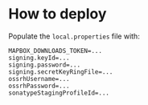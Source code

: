 # How to deploy 

Populate the `local.properties` file with:

```properties
MAPBOX_DOWNLOADS_TOKEN=...
signing.keyId=...
signing.password=...
signing.secretKeyRingFile=...
ossrhUsername=...
ossrhPassword=...
sonatypeStagingProfileId=...
```